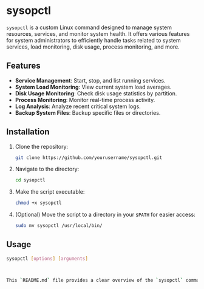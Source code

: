 # sysopctl

`sysopctl` is a custom Linux command designed to manage system resources, services, and monitor system health. It offers various features for system administrators to efficiently handle tasks related to system services, load monitoring, disk usage, process monitoring, and more.

## Features

- **Service Management**: Start, stop, and list running services.
- **System Load Monitoring**: View current system load averages.
- **Disk Usage Monitoring**: Check disk usage statistics by partition.
- **Process Monitoring**: Monitor real-time process activity.
- **Log Analysis**: Analyze recent critical system logs.
- **Backup System Files**: Backup specific files or directories.

## Installation

1. Clone the repository:
    ```bash
    git clone https://github.com/yourusername/sysopctl.git
    ```

2. Navigate to the directory:
    ```bash
    cd sysopctl
    ```

3. Make the script executable:
    ```bash
    chmod +x sysopctl
    ```

4. (Optional) Move the script to a directory in your `$PATH` for easier access:
    ```bash
    sudo mv sysopctl /usr/local/bin/
    ```

## Usage

```bash
sysopctl [options] [arguments]



This `README.md` file provides a clear overview of the `sysopctl` command, including installation steps, usage examples, and contributing guidelines. Feel free to customize it further to suit your specific needs!
